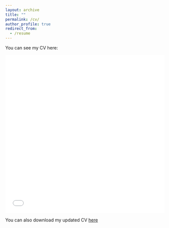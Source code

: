 ```yaml
---
layout: archive
title: ""
permalink: /cv/
author_profile: true
redirect_from:
  - /resume
---
```


You can see my CV here:

<iframe src="/files/Claudia_Vivas.pdf" width="100%" height="500" frameborder="no" border="0" marginwidth="0" marginheight="0"></iframe>

You can also download my updated CV [here](/files/Claudia_Vivas.pdf) 